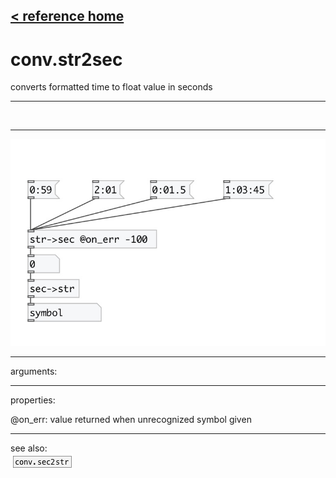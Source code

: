 [< reference home](index.html)
---

# conv.str2sec


converts formatted time to float value in seconds

---

<br>


---


![example](examples/conv.str2sec-example.jpg)

---
arguments:


---
properties:

@on_err: value returned when unrecognized
            symbol given<br>

---
see also:<br>
[![conv.sec2str](img/object_conv.sec2str.png)](conv.sec2str.html)

